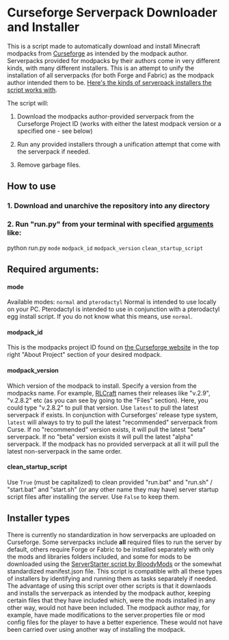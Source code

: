 # Curseforge Serverpack Downloader and Installer

This is a script made to automatically download and install Minecraft modpacks from 
<a href="https://curseforge.com">Curseforge</a> as intended by the modpack author. Serverpacks provided for modpacks by their authors come in very different kinds, with many different installers. This is an attempt to unify the installation of all serverpacks (for both Forge and Fabric) as the modpack author intended them to be. [Here's the kinds of serverpack installers the script works with](#installer-types).

The script will:
1. Download the modpacks author-provided serverpack from the Curseforge Project ID (works with either the latest modpack version or a specified one - see below)

2. Run any provided installers through a unification attempt that come with the serverpack if needed.

3. Remove garbage files.

## How to use
### 1. Download and unarchive the repository into any directory

### 2. Run "run.py" from your terminal with specified [arguments](#required-arguments) like:
python run.py ```mode``` ```modpack_id``` ```modpack_version``` ```clean_startup_script```


## Required arguments:
#### mode
Available modes: ```normal``` and ```pterodactyl```
Normal is intended to use locally on your PC. Pterodactyl is intended to use in conjunction with a pterodactyl egg install script. If you do not know what this means, use ```normal```.
#### modpack_id
This is the modpacks project ID found on <a href="https://www.curseforge.com/minecraft/modpacks">the Curseforge website</a> in the top right "About Project" section of your desired modpack.
#### modpack_version
Which version of the modpack to install. Specify a version from the modpacks name. For example, <a href="https://www.curseforge.com/minecraft/modpacks/rlcraft">RLCraft</a> names their releases like "v.2.9", "v.2.8.2" etc (as you can see by going to the "Files" section). Here, you could type "v.2.8.2" to pull that version. Use ```latest``` to pull the latest serverpack if exists. In conjunction with Curseforges' release type system, ```latest``` will always to try to pull the latest "recommended" serverpack from Curse. If no "recommended" version exists, it will pull the latest "beta" serverpack. If no "beta" version exists it will pull the latest "alpha" serverpack. If the modpack has no provided serverpack at all it will pull the latest non-serverpack in the same order.
#### clean_startup_script
Use ```True``` (must be capitalized) to clean provided "run.bat" and "run.sh" / "start.bat" and "start.sh" (or any other name they may have) server startup script files after installing the server. Use ```False``` to keep them.

## Installer types
There is currently no standardization in how serverpacks are uploaded on Curseforge. Some serverpacks include **all** required files to run the server by default, others require Forge or Fabric to be installed separately with only the mods and libraries folders included, and some for mods to be downloaded using the [ServerStarter script by BloodyMods](https://github.com/BloodyMods/ServerStarter) or the somewhat standardized manifest.json file. This script is compatible with all these  types of installers by identifying and running them as tasks separately if needed. The advantage of using this script over other scripts is that it downlaods and installs the serverpack as intended by the modpack author, keeping certain files that they have included which, were the mods installed in any other way, would not have been included. The modpack author may, for example, have made modifications to the server.properties file or mod config files for the player to have a better experience. These would not have been carried over using another way of installing the modpack.